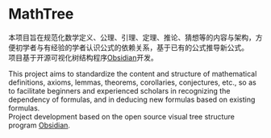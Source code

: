 # MathTree
 
本项目旨在规范化数学定义、公理、引理、定理、推论、猜想等的内容与架构，方便初学者与有经验的学者认识公式的依赖关系，基于已有的公式推导新公式。  
项目基于开源可视化树结构程序[Obsidian](https://github.com/obsidianmd/obsidian-releases)开发。  

This project aims to standardize the content and structure of mathematical definitions, axioms, lemmas, theorems, corollaries, conjectures, etc., so as to facilitate beginners and experienced scholars in recognizing the dependency of formulas, and in deducing new formulas based on existing formulas.  
Project development based on the open source visual tree structure program [Obsidian](https://github.com/obsidianmd/obsidian-releases).  
